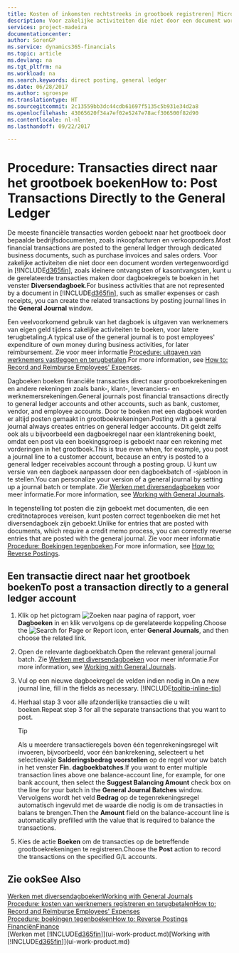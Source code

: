 ```yaml
---
title: Kosten of inkomsten rechtstreeks in grootboek registreren| Microsoft Docs
description: Voor zakelijke activiteiten die niet door een document worden vertegenwoordigd, zoals kleinere ontvangsten of kasontvangsten, kunt u de gerelateerde transacties maken door dagboekregels te boeken in het venster Diversendagboek.
services: project-madeira
documentationcenter: 
author: SorenGP
ms.service: dynamics365-financials
ms.topic: article
ms.devlang: na
ms.tgt_pltfrm: na
ms.workload: na
ms.search.keywords: direct posting, general ledger
ms.date: 06/28/2017
ms.author: sgroespe
ms.translationtype: HT
ms.sourcegitcommit: 2c13559bb3dc44cdb61697f5135c5b931e34d2a8
ms.openlocfilehash: 43065620f34a7ef02e5247e78acf306500f82d90
ms.contentlocale: nl-nl
ms.lasthandoff: 09/22/2017

---
```

# <a name="how-to-post-transactions-directly-to-the-general-ledger"></a><span data-ttu-id="9b1f8-103">Procedure: Transacties direct naar het grootboek boeken</span><span class="sxs-lookup"><span data-stu-id="9b1f8-103">How to: Post Transactions Directly to the General Ledger</span></span>
<span data-ttu-id="9b1f8-104">De meeste financiële transacties worden geboekt naar het grootboek door bepaalde bedrijfsdocumenten, zoals inkoopfacturen en verkooporders.</span><span class="sxs-lookup"><span data-stu-id="9b1f8-104">Most financial transactions are posted to the general ledger through dedicated business documents, such as purchase invoices and sales orders.</span></span> <span data-ttu-id="9b1f8-105">Voor zakelijke activiteiten die niet door een document worden vertegenwoordigd in [!INCLUDE[d365fin](includes/d365fin_md.md)], zoals kleinere ontvangsten of kasontvangsten, kunt u de gerelateerde transacties maken door dagboekregels te boeken in het venster **Diversendagboek**.</span><span class="sxs-lookup"><span data-stu-id="9b1f8-105">For business activities that are not represented by a document in [!INCLUDE[d365fin](includes/d365fin_md.md)], such as smaller expenses or cash receipts, you can create the related transactions by posting journal lines in the **General Journal** window.</span></span>

<span data-ttu-id="9b1f8-106">Een veelvoorkomend gebruik van het dagboek is uitgaven van werknemers van eigen geld tijdens zakelijke activiteiten te boeken, voor latere terugbetaling.</span><span class="sxs-lookup"><span data-stu-id="9b1f8-106">A typical use of the general journal is to post employees' expenditure of own money during business activities, for later reimbursement.</span></span> <span data-ttu-id="9b1f8-107">Zie voor meer informatie [Procedure: uitgaven van werknemers vastleggen en terugbetalen](finance-how-record-reimburse-employee-expenses.md).</span><span class="sxs-lookup"><span data-stu-id="9b1f8-107">For more information, see [How to: Record and Reimburse Employees' Expenses](finance-how-record-reimburse-employee-expenses.md).</span></span>

<span data-ttu-id="9b1f8-108">Dagboeken boeken financiële transacties direct naar grootboekrekeningen en andere rekeningen zoals bank-, klant-, leveranciers- en werknemersrekeningen.</span><span class="sxs-lookup"><span data-stu-id="9b1f8-108">General journals post financial transactions directly to general ledger accounts and other accounts, such as bank, customer, vendor, and employee accounts.</span></span> <span data-ttu-id="9b1f8-109">Door te boeken met een dagboek worden er altijd posten gemaakt in grootboekrekeningen.</span><span class="sxs-lookup"><span data-stu-id="9b1f8-109">Posting with a general journal always creates entries on general ledger accounts.</span></span> <span data-ttu-id="9b1f8-110">Dit geldt zelfs ook als u bijvoorbeeld een dagboekregel naar een klantrekening boekt, omdat een post via een boekingsgroep is geboekt naar een rekening met vorderingen in het grootboek.</span><span class="sxs-lookup"><span data-stu-id="9b1f8-110">This is true even when, for example, you post a journal line to a customer account, because an entry is posted to a general ledger receivables account through a posting group.</span></span> <span data-ttu-id="9b1f8-111">U kunt uw versie van een dagboek aanpassen door een dagboekbatch of -sjabloon in te stellen.</span><span class="sxs-lookup"><span data-stu-id="9b1f8-111">You can personalize your version of a general journal by setting up a journal batch or template.</span></span> <span data-ttu-id="9b1f8-112">Zie [Werken met diversendagboeken](ui-work-general-journals.md) voor meer informatie.</span><span class="sxs-lookup"><span data-stu-id="9b1f8-112">For more information, see [Working with General Journals](ui-work-general-journals.md).</span></span>

<span data-ttu-id="9b1f8-113">In tegenstelling tot posten die zijn geboekt met documenten, die een creditnotaproces vereisen, kunt posten correct tegenboeken die met het diversendagboek zijn geboekt.</span><span class="sxs-lookup"><span data-stu-id="9b1f8-113">Unlike for entries that are posted with documents, which require a credit memo process, you can correctly reverse entries that are posted with the general journal.</span></span> <span data-ttu-id="9b1f8-114">Zie voor meer informatie [Procedure: Boekingen tegenboeken](finance-how-reverse-journal-posting.md).</span><span class="sxs-lookup"><span data-stu-id="9b1f8-114">For more information, see [How to: Reverse Postings](finance-how-reverse-journal-posting.md).</span></span>

## <a name="to-post-a-transaction-directly-to-a-general-ledger-account"></a><span data-ttu-id="9b1f8-115">Een transactie direct naar het grootboek boeken</span><span class="sxs-lookup"><span data-stu-id="9b1f8-115">To post a transaction directly to a general ledger account</span></span>
1. <span data-ttu-id="9b1f8-116">Klik op het pictogram ![Zoeken naar pagina of rapport](media/ui-search/search_small.png "pictogram Zoeken naar pagina of rapport"), voer **Dagboeken** in en klik vervolgens op de gerelateerde koppeling.</span><span class="sxs-lookup"><span data-stu-id="9b1f8-116">Choose the ![Search for Page or Report](media/ui-search/search_small.png "Search for Page or Report icon") icon, enter **General Journals**, and then choose the related link.</span></span>
2. <span data-ttu-id="9b1f8-117">Open de relevante dagboekbatch.</span><span class="sxs-lookup"><span data-stu-id="9b1f8-117">Open the relevant general journal batch.</span></span> <span data-ttu-id="9b1f8-118">Zie [Werken met diversendagboeken](ui-work-general-journals.md) voor meer informatie.</span><span class="sxs-lookup"><span data-stu-id="9b1f8-118">For more information, see [Working with General Journals](ui-work-general-journals.md).</span></span>
3. <span data-ttu-id="9b1f8-119">Vul op een nieuwe dagboekregel de velden indien nodig in.</span><span class="sxs-lookup"><span data-stu-id="9b1f8-119">On a new journal line, fill in the fields as necessary.</span></span> [!INCLUDE[tooltip-inline-tip](includes/tooltip-inline-tip_md.md)]    
4. <span data-ttu-id="9b1f8-120">Herhaal stap 3 voor alle afzonderlijke transacties die u wilt boeken.</span><span class="sxs-lookup"><span data-stu-id="9b1f8-120">Repeat step 3 for all the separate transactions that you want to post.</span></span>

    > [!TIP]  
    > <span data-ttu-id="9b1f8-121">Als u meerdere transactieregels boven één tegenrekeningsregel wilt invoeren, bijvoorbeeld, voor één bankrekening, selecteert u het selectievakje **Salderingsbedrag voorstellen** op de regel voor uw batch in het venster **Fin. dagboekbatches**.</span><span class="sxs-lookup"><span data-stu-id="9b1f8-121">If you want to enter multiple transaction lines above one balance-account line, for example, for one bank account, then select the **Suggest Balancing Amount** check box on the line for your batch in the **General Journal Batches** window.</span></span> <span data-ttu-id="9b1f8-122">Vervolgens wordt het veld **Bedrag** op de tegenrekeningsregel automatisch ingevuld met de waarde die nodig is om de transacties in balans te brengen.</span><span class="sxs-lookup"><span data-stu-id="9b1f8-122">Then the **Amount** field on the balance-account line is automatically prefilled with the value that is required to balance the transactions.</span></span>
5. <span data-ttu-id="9b1f8-123">Kies de actie **Boeken** om de transacties op de betreffende grootboekrekeningen te registreren.</span><span class="sxs-lookup"><span data-stu-id="9b1f8-123">Choose the **Post** action to record the transactions on the specified G/L accounts.</span></span>

## <a name="see-also"></a><span data-ttu-id="9b1f8-124">Zie ook</span><span class="sxs-lookup"><span data-stu-id="9b1f8-124">See Also</span></span>
[<span data-ttu-id="9b1f8-125">Werken met diversendagboeken</span><span class="sxs-lookup"><span data-stu-id="9b1f8-125">Working with General Journals</span></span>](ui-work-general-journals.md)  
[<span data-ttu-id="9b1f8-126">Procedure: kosten van werknemers registreren en terugbetalen</span><span class="sxs-lookup"><span data-stu-id="9b1f8-126">How to: Record and Reimburse Employees' Expenses</span></span>](finance-how-record-reimburse-employee-expenses.md)  
[<span data-ttu-id="9b1f8-127">Procedure: boekingen tegenboeken</span><span class="sxs-lookup"><span data-stu-id="9b1f8-127">How to: Reverse Postings</span></span>](finance-how-reverse-journal-posting.md)  
[<span data-ttu-id="9b1f8-128">Financiën</span><span class="sxs-lookup"><span data-stu-id="9b1f8-128">Finance</span></span>](finance.md)  
<span data-ttu-id="9b1f8-129">[Werken met [!INCLUDE[d365fin](includes/d365fin_md.md)]](ui-work-product.md)</span><span class="sxs-lookup"><span data-stu-id="9b1f8-129">[Working with [!INCLUDE[d365fin](includes/d365fin_md.md)]](ui-work-product.md)</span></span>  

